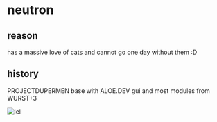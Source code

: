 # neutron

## reason
has a massive love of cats and cannot go one day without them :D


## history
PROJECTDUPERMEN base with ALOE.DEV gui and most modules from WURST+3

![lel](https://external-content.duckduckgo.com/iu/?u=http%3A%2F%2Fwallup.net%2Fwp-content%2Fuploads%2F2017%2F03%2F29%2F486712-photography-cat-bed-sleeping.jpg&f=1&nofb=1&ipt=de1e91f80f11adec3e0a4807b9df37dfc6af6cd535278402b4f1bf560a3fd5f1&ipo=images)

